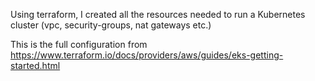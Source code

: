 
Using terraform, I created all the resources needed to run a Kubernetes cluster (vpc, security-groups, nat gateways etc.) 

This is the full configuration from https://www.terraform.io/docs/providers/aws/guides/eks-getting-started.html

